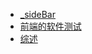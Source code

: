 + [_sideBar](/docs/前端开发技能点/软件测试/_sideBar)
+ [前端的软件测试](/docs/前端开发技能点/软件测试/前端的软件测试)
+ [综述](/docs/前端开发技能点/软件测试/综述)

